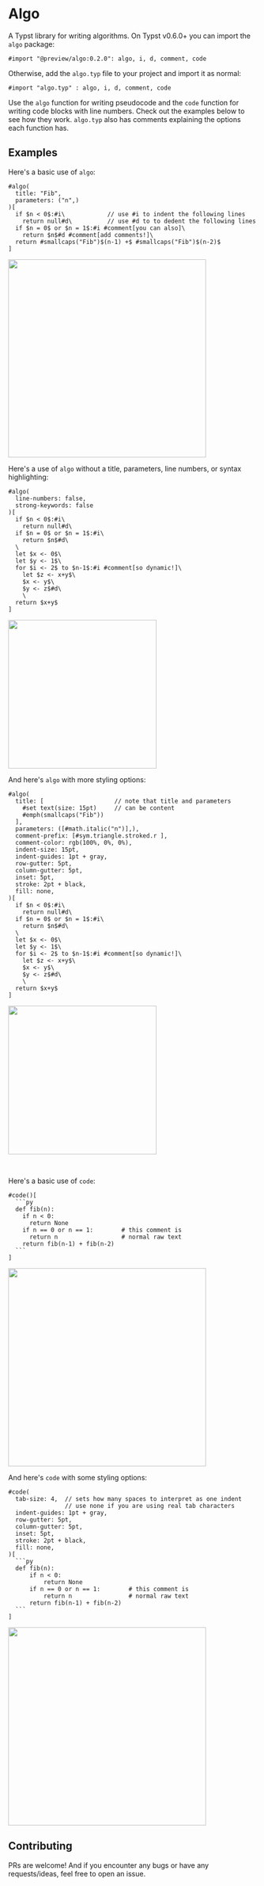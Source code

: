 # Algo

A Typst library for writing algorithms. On Typst v0.6.0+ you can import the `algo` package:

```typst
#import "@preview/algo:0.2.0": algo, i, d, comment, code
```

Otherwise, add the `algo.typ` file to your project and import it as normal:

```typst
#import "algo.typ" : algo, i, d, comment, code
```

Use the `algo` function for writing pseudocode and the `code` function for writing code blocks with line numbers. Check out the examples below to see how they work. `algo.typ` also has comments explaining the options each function has.

## Examples

Here's a basic use of `algo`:

```typst
#algo(
  title: "Fib",
  parameters: ("n",)
)[
  if $n < 0$:#i\            // use #i to indent the following lines
    return null#d\          // use #d to to dedent the following lines
  if $n = 0$ or $n = 1$:#i #comment[you can also]\
    return $n$#d #comment[add comments!]\
  return #smallcaps("Fib")$(n-1) +$ #smallcaps("Fib")$(n-2)$
]
```

<img src="https://user-images.githubusercontent.com/40146328/235323240-e59ed7e2-ebb6-4b80-8742-eb171dd3721e.png" width="400px" />

<br />

Here's a use of `algo` without a title, parameters, line numbers, or syntax highlighting:

```typst
#algo(
  line-numbers: false,
  strong-keywords: false
)[
  if $n < 0$:#i\
    return null#d\
  if $n = 0$ or $n = 1$:#i\
    return $n$#d\
  \
  let $x <- 0$\
  let $y <- 1$\
  for $i <- 2$ to $n-1$:#i #comment[so dynamic!]\
    let $z <- x+y$\
    $x <- y$\
    $y <- z$#d\
    \
  return $x+y$
]
```

<img src="https://user-images.githubusercontent.com/40146328/235323261-d6e7a42c-ffb7-4c3a-bd2a-4c8fc2df5f36.png" width="300px" />

<br />

And here's `algo` with more styling options:

```typst
#algo(
  title: [                    // note that title and parameters
    #set text(size: 15pt)     // can be content
    #emph(smallcaps("Fib"))
  ],
  parameters: ([#math.italic("n")],),
  comment-prefix: [#sym.triangle.stroked.r ],
  comment-color: rgb(100%, 0%, 0%),
  indent-size: 15pt,
  indent-guides: 1pt + gray,
  row-gutter: 5pt,
  column-gutter: 5pt,
  inset: 5pt,
  stroke: 2pt + black,
  fill: none,
)[
  if $n < 0$:#i\
    return null#d\
  if $n = 0$ or $n = 1$:#i\
    return $n$#d\
  \
  let $x <- 0$\
  let $y <- 1$\
  for $i <- 2$ to $n-1$:#i #comment[so dynamic!]\
    let $z <- x+y$\
    $x <- y$\
    $y <- z$#d\
    \
  return $x+y$
]
```

<img src="https://github.com/platformer/typst-algorithms/assets/40146328/89f80b5d-bdb2-420a-935d-24f43ca597d8" width="300px" />

&nbsp;

Here's a basic use of `code`:

````typst
#code()[
  ```py
  def fib(n):
    if n < 0:
      return None
    if n == 0 or n == 1:        # this comment is
      return n                  # normal raw text
    return fib(n-1) + fib(n-2)
  ```
]
````

<img src="https://user-images.githubusercontent.com/40146328/235324088-a3596e0b-af90-4da3-b326-2de11158baac.png" width="400px"/>

<br />

And here's `code` with some styling options:

````typst
#code(
  tab-size: 4,  // sets how many spaces to interpret as one indent
                // use none if you are using real tab characters
  indent-guides: 1pt + gray,
  row-gutter: 5pt,
  column-gutter: 5pt,
  inset: 5pt,
  stroke: 2pt + black,
  fill: none,
)[
  ```py
  def fib(n):
      if n < 0:
          return None
      if n == 0 or n == 1:        # this comment is
          return n                # normal raw text
      return fib(n-1) + fib(n-2)
  ```
]
````

<img src="https://github.com/platformer/typst-algorithms/assets/40146328/c091ac43-6861-40bc-8046-03ea285712c3" width="400px"/>

## Contributing

PRs are welcome! And if you encounter any bugs or have any requests/ideas, feel free to open an issue.
